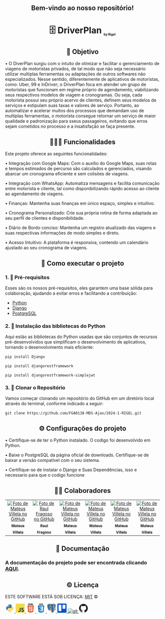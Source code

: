 <!-- Adiciona distintivos (shields) do GitHub 
![GitHub repo size](https://img.shields.io/github/repo-size/FGA0138-MDS-Ajax/2024-1-RIGEL?style=for-the-badge)
![GitHub issues](https://img.shields.io/github/issues/FGA0138-MDS-Ajax/2024-1-RIGEL?style=for-the-badge)
![GitHub views](https://komarev.com/ghpvc/?username=FGA0138-MDS-Ajax&repo=2024-1-RIGEL&color=blueviolet&style=for-the-badge&label=Views)
-->
<!-- Título centralizado -->
<div align="center">
  <h2>Bem-vindo ao nosso repositório! </h2>
</div> 

<!-- Título centralizado -->
<div align="center">
  <h1>🗄️ DriverPlan <sub style="font-size:10px;">by Rigel</sub></h1>
</div>

<!-- Título centralizado -->
<div align="center">
  <h2>🎯 Objetivo </h2>
</div> 

• O DiverPlan surgiu com o intuito de otimizar e facilitar o gerenciamento de viagens de motoristas privados, de tal modo que não seja necessário utilizar multiplas ferramentas ou adaptações de outros softwares não especializados. Nesse sentido, diferentemente de aplicativos de motoristas, como: Uber, 99 e InDriver; o DriverPlan foca em atender um grupo de motoristas que funcionam em regime próprio de agendamento, viabilizando seus respectivos modelos de viagem e cronogramas. Ou seja, cada motorista possui seu próprio acervo de clientes, definem seus modelos de serviços e estipulam suas taxas e valores de serviço. Portanto, ao automatizar e acelerar muitos dos processos que demandam uso de multiplas ferramentas, o motorista consegue retornar um serviço de maior qualidade e padronização para sseus passageiros, evitando que erros sejam cometidos no processo e a insatisfação se faça presente.

<!-- Título centralizado -->
<div align="center">
  <h2>👩🏾‍💻 Funcionalidades </h2>
</div> 

Este projeto oferece as seguintes funcionalidades:

• Integração com Google Maps: Com o auxilio do Google Maps, suas rotas e tempos estimados de percurso são calculados e gerenciados, visando abarcar um cronograma eficiente e sem colisões de viagens.

• Integração com WhatsApp: Automatiza mensagens e facilita comunicação entre motorista e cliente, tal como disponibilizando rápido acesso ao cliente ao agendamento de viagens.

• Finanças: Mantenha suas finanças em único espaço, simples e intuitivo. 

• Cronograma Personalizado: Crie sua própria rotina de forma adaptada ao seu perfil de clientes e disponibilidade.

• Diário de Bordo conciso: Mantenha um registro atualizado das viagens e suas respectivas informações de modo simples e direto.

• Acesso Intuitivo: A plataforma é responsiva, contendo um calendário ajustado ao seu cronograma de viagens.


<!-- Título centralizado -->
<div align="center">
  <h2>🤞 Como executar o projeto </h2>
</div> 

### 1. 🔑 Pré-requisitos
Esses são os nossos pré-requisitos, eles garantem uma base sólida para colaboração, ajudando a evitar erros e facilitando a contribuição:
- [Python](https://www.python.org/downloads/)
- [Django](https://www.djangoproject.com)
- [PostgreSQL](https://www.postgresql.org/download/)
  

<!--- 
```
npm install -g create-react-app
``` 
--->

<!-- Adiciona a lista de bibliotecas para copiar -->
### 2. 📑 Instalação das bibliotecas do Python
Aqui estão as bibliotecas do Python usadas que são conjuntos de recursos pré-desenvolvidos que simplificam o desenvolvimento de aplicativos, tornando o desenvolvimento mais eficiente:
```
pip install Django
```
```
pip install djangorestframework
```
```
pip install djangorestframework-simplejwt 
```


<!-- Adiciona a funçao de copiar o link do repositorio -->
### 3. 📍 Clonar o Repositório
Vamos começar clonando um repositório do GitHub em um diretório local através do terminal, conforme indicado a seguir:
```
git clone https://github.com/FGA0138-MDS-Ajax/2024-1-RIGEL.git
```
  	
  
<div align="center">
  <h2>⚙️ Configurações do projeto </h2>
</div>

• Certifique-se de ter o Python instalado. O codigo foi desenvolvido em Python.
  
• Baixe o PostgreSQL da página oficial de downloads. Certifique-se de baixar a versão compatível com o seu sistema.

• Certifique-se de instalar o Django e Suas Dependências, isso e necessario para que o codigo funcione  

<!--- 
• É necessário ter o Node.js e o NPM instalados para usar o React. Siga as instruções de instalação disponíveis [AQUI](https://kinsta.com/pt/base-de-conhecimento/react-no-windows-macos-e-linux/#como-instalar-o-react-no-windows).
---> 

<div align="center">
  <h2>👩‍💻 Colaboradores </h2>
</div> 
<!-- Foto dos participantes do grupo -->
<table>
  <tr>
    <td align="center">
      <a href="https://github.com/MVConsorte">
        <img src="https://avatars.githubusercontent.com/u/108163301?v=4" width="100px;" alt="Foto de Mateus Villela no GitHub"/><br>
        <sub>
          <b>Mateus Villela</b>
        </sub>
      </a>
    </td>
    <td align="center">
      <a href="https://github.com/1harz">
        <img src="avatars.githubusercontent.com/u/132016342?v=4" width="100px;" alt="Foto de Raul Fragoso no GitHub"/><br>
        <sub>
          <b>Raul Fragoso</b>
        </sub>
      </a>
    </td>
    <td align="center">
      <a href="https://github.com/MVConsorte">
        <img src="https://avatars.githubusercontent.com/u/108163301?v=4" width="100px;" alt="Foto de Mateus Villela no GitHub"/><br>
        <sub>
          <b>Mateus Villela</b>
        </sub>
      </a>
    </td>
    <td align="center">
      <a href="https://github.com/MVConsorte">
        <img src="https://avatars.githubusercontent.com/u/108163301?v=4" width="100px;" alt="Foto de Mateus Villela no GitHub"/><br>
        <sub>
          <b>Mateus Villela</b>
        </sub>
      </a>
    </td>
    <td align="center">
      <a href="https://github.com/MVConsorte">
        <img src="https://avatars.githubusercontent.com/u/108163301?v=4" width="100px;" alt="Foto de Mateus Villela no GitHub"/><br>
        <sub>
          <b>Mateus Villela</b>
        </sub>
      </a>
    </td>
    <td align="center">
      <a href="https://github.com/MVConsorte">
        <img src="https://avatars.githubusercontent.com/u/108163301?v=4" width="100px;" alt="Foto de Mateus Villela no GitHub"/><br>
        <sub>
          <b>Mateus Villela</b>
        </sub>
      </a>
    </td>
  </tr>
</table>

<div align="center">
  <h2>📄 Documentação </h2>
</div> 
 

### A documentação do projeto pode ser encontrada clicando [AQUI](https://fga0138-mds-ajax.github.io/2024-1-RIGEL/).

<div align="center">
  <h2>©️ Licença </h2>
</div>

ESTE SOFTWARE ESTÁ SOB LICENÇA: [MIT](https://github.com/nhn/tui.editor/blob/master/LICENSE) ©
<!-- Criador e licença -->

<!-- Icons das ferramentas e linguagens utilizadas -->
<p align="left">
    <a href="https://www.python.org" target="_blank" rel="noreferrer">
        <img src="https://raw.githubusercontent.com/devicons/devicon/master/icons/python/python-original.svg" alt="python" width="30" height="30"/>
    </a>
    <a href="https://developer.mozilla.org/en-US/docs/Web/JavaScript" target="_blank" rel="noreferrer">
        <img src="https://raw.githubusercontent.com/devicons/devicon/master/icons/javascript/javascript-original.svg" alt="javascript" width="30" height="30"/>
    </a>
    <a href="https://www.w3.org/html/" target="_blank" rel="noreferrer">
        <img src="https://raw.githubusercontent.com/devicons/devicon/master/icons/html5/html5-original-wordmark.svg" alt="html5" width="30" height="30"/>
    </a>
    <a href="https://www.w3schools.com/css/" target="_blank" rel="noreferrer">
        <img src="https://raw.githubusercontent.com/devicons/devicon/master/icons/css3/css3-original-wordmark.svg" alt="css3" width="30" height="30"/>
    </a>
    <a href="https://www.postgresql.org/" target="_blank" rel="noreferrer">
        <img src="https://raw.githubusercontent.com/devicons/devicon/master/icons/postgresql/postgresql-original.svg" alt="postgresql" width="30" height="30"/>
    </a>
    <a href="https://trello.com/" target="_blank" rel="noreferrer">
        <img src="https://raw.githubusercontent.com/devicons/devicon/master/icons/trello/trello-plain.svg" alt="trello" width="30" height="30"/>
    </a>
    <a href="https://git-scm.com/" target="_blank" rel="noreferrer">
        <img src="https://www.vectorlogo.zone/logos/git-scm/git-scm-icon.svg" alt="git" width="30" height="30"/>
    </a>
    <a href="https://github.com/" target="_blank" rel="noreferrer">
        <img src="https://raw.githubusercontent.com/devicons/devicon/master/icons/github/github-original.svg" alt="github" width="30" height="30"/>
    </a>
</p>
